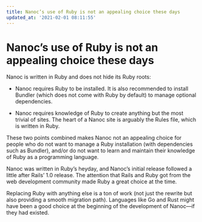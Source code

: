 ```yaml
---
title: Nanoc’s use of Ruby is not an appealing choice these days
updated_at: '2021-02-01 08:11:55'
---
```


# Nanoc’s use of Ruby is not an appealing choice these days
Nanoc is written in Ruby and does not hide its Ruby roots:

* Nanoc requires Ruby to be installed. It is also recommended to install Bundler (which does not come with Ruby by default) to manage optional dependencies.

* Nanoc requires knowledge of Ruby to create anything but the most trivial of sites. The heart of a Nanoc site is arguably the Rules file, which is written in Ruby.

These two points combined makes Nanoc not an appealing choice for people who do not want to manage a Ruby installation (with dependencies such as Bundler), and/or do not want to learn and maintain their knowledge of Ruby as a programming language.

Nanoc was written in Ruby’s heyday, and Nanoc’s initial release followed a little after Rails’ 1.0 release. The attention that Rails and Ruby got from the web development community made Ruby a great choice at the time.

Replacing Ruby with anything else is a ton of work (not just the rewrite but also providing a smooth migration path). Languages like Go and Rust might have been a good choice at the beginning of the development of Nanoc—if they had existed.